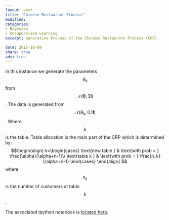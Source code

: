 ```yaml
---
layout: post
title: "Chinese Restuarant Process"
modified:
categories: 
- Bayesian
- Unsupervised Learning
excerpt: Generative Process of the Chinese Restaurant Process (CRP).

date: 2015-10-09
share: true
ads: true
---
```


In this instance we generate the parameters $$\theta_k$$ from $$\mathcal{N}(\mathbf{0},3\mathbf{I})$$. The data is generated from $$\mathcal{N}(\theta_k,0.1\mathbf{I})$$. Where $$k$$ is the table. Table allocation is the main part of the CRP which is determined by:
$$\begin{align}
k=\begin{cases}
\text{new table } & \text{with prob = } \frac{\alpha}{\alpha+n-1}\\
\text{table k } & \text{with prob = } \frac{n_k}{\alpha+n-1}
\end{cases}
\end{align}
$$
where $$n_k$$ is the number of customers at table $$k$$.

The associated ipython notebook is [located here](https://github.com/sachinruk/sachinruk.github.io/blob/master/_posts/Stats%20Blog/CRP.ipynb).


